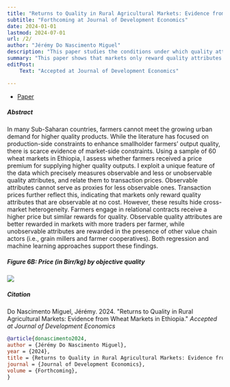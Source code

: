```yaml
---
title: "Returns to Quality in Rural Agricultural Markets: Evidence from Wheat Markets in Ethiopia" 
subtitle: "Forthcoming at Journal of Development Economics"
date: 2024-01-01
lastmod: 2024-07-01
url: /2/
author: "Jérémy Do Nascimento Miguel"
description: "This paper studies the conditions under which quality attributes are rewarded on local agricultural markets. Accepted in JDE, 2024." 
summary: "This paper shows that markets only reward quality attributes that are observable at no cost. However, these results hide cross-market heterogeneity. Farmers engage in relational contracts receive a higher price but similar rewards for quality. Observable quality attributes are better rewarded in markets with more traders per farmer, while unobservable attributes are rewarded in the presence of other value chain actors." 
editPost:
    Text: "Accepted at Journal of Development Economics"

---
```


<div class="thinline"></div>

+ [Paper](/returns.pdf)

<div class="thinline"></div>

##### Abstract

In many Sub-Saharan countries, farmers cannot meet the growing urban demand for higher quality products. While the literature has focused on production-side constraints to enhance smallholder farmers’ output quality, there is scarce evidence of market-side constraints. Using a sample of 60 wheat markets in Ethiopia, I assess whether farmers received a price premium for supplying higher quality outputs. I exploit a unique feature of the data which precisely measures observable and less or unobservable quality attributes, and relate them to transaction prices. Observable attributes cannot serve as proxies for less observable ones. Transaction prices further reflect this, indicating that markets only reward quality attributes that are observable at no cost. However, these results hide cross-market heterogeneity. Farmers engage in relational contracts receive a higher price but similar rewards for quality. Observable quality attributes are better rewarded in markets with more traders per farmer, while unobservable attributes are rewarded in the presence of other value chain actors (i.e., grain millers and farmer cooperatives). Both regression and machine learning approaches support these findings.

<div class="thinline"></div>

##### Figure 6B:  Price (in Birr/kg) by objective quality

![](/2a.png)

<div class="thinline"></div>

##### Citation

Do Nascimento Miguel, Jérémy. 2024. "Returns to Quality in Rural Agricultural Markets: Evidence from Wheat Markets in Ethiopia." *Accepted at Journal of Development Economics* 

```BibTeX
@article{donascimento2024,
author = {Jérémy Do Nascimento Miguel},
year = {2024},
title = {Returns to Quality in Rural Agricultural Markets: Evidence from Wheat Markets in Ethiopia},
journal = {Journal of Development Economics},
volume = {Forthcoming},
}
```

<div class="thinline"></div>
